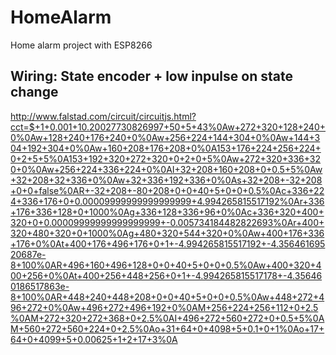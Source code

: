 # HomeAlarm
Home alarm project with ESP8266

## Wiring: State encoder + low inpulse on state change
http://www.falstad.com/circuit/circuitjs.html?cct=$+1+0.001+10.20027730826997+50+5+43%0Aw+272+320+128+240+0%0Aw+128+240+176+240+0%0Aw+256+224+144+304+0%0Aw+144+304+192+304+0%0Aw+160+208+176+208+0%0A153+176+224+256+224+0+2+5+5%0A153+192+320+272+320+0+2+0+5%0Aw+272+320+336+320+0%0Aw+256+224+336+224+0%0AI+32+208+160+208+0+0.5+5%0Aw+32+208+32+336+0%0Aw+32+336+192+336+0%0As+32+208+-32+208+0+0+false%0AR+-32+208+-80+208+0+0+40+5+0+0+0.5%0Ac+336+224+336+176+0+0.00009999999999999999+4.994265815517192%0Ar+336+176+336+128+0+1000%0Ag+336+128+336+96+0%0Ac+336+320+400+320+0+0.00009999999999999999+-0.005734184482822693%0Ar+400+320+480+320+0+1000%0Ag+480+320+544+320+0%0Aw+400+176+336+176+0%0At+400+176+496+176+0+1+-4.994265815517192+-4.35646169520687e-8+100%0AR+496+160+496+128+0+0+40+5+0+0+0.5%0Aw+400+320+400+256+0%0At+400+256+448+256+0+1+-4.994265815517178+-4.356460186517863e-8+100%0AR+448+240+448+208+0+0+40+5+0+0+0.5%0Aw+448+272+496+272+0%0Aw+496+272+496+192+0%0AM+256+224+256+112+0+2.5%0AM+272+320+272+368+0+2.5%0AI+496+272+560+272+0+0.5+5%0AM+560+272+560+224+0+2.5%0Ao+31+64+0+4098+5+0.1+0+1%0Ao+17+64+0+4099+5+0.00625+1+2+17+3%0A

